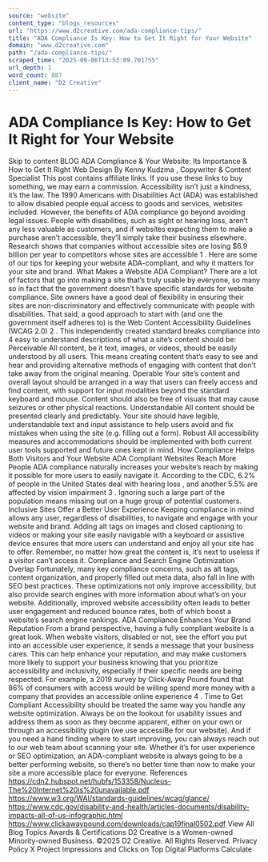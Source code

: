 ```yaml
---
source: "website"
content_type: "blogs_resources"
url: "https://www.d2creative.com/ada-compliance-tips/"
title: "ADA Compliance Is Key: How to Get It Right for Your Website"
domain: "www.d2creative.com"
path: "/ada-compliance-tips/"
scraped_time: "2025-09-06T13:53:09.701755"
url_depth: 1
word_count: 887
client_name: "D2 Creative"
---
```


# ADA Compliance Is Key: How to Get It Right for Your Website

Skip to content BLOG ADA Compliance & Your Website: Its Importance & How to Get It Right Web Design By Kenny Kudzma , Copywriter & Content Specialist This post contains affiliate links. If you use these links to buy something, we may earn a commission. Accessibility isn’t just a kindness, it’s the law. The 1990 Americans with Disabilities Act (ADA) was established to allow disabled people equal access to goods and services, websites included. However, the benefits of ADA compliance go beyond avoiding legal issues. People with disabilities, such as sight or hearing loss, aren’t any less valuable as customers, and if websites expecting them to make a purchase aren’t accessible, they’ll simply take their business elsewhere. Research shows that companies without accessible sites are losing $6.9 billion per year to competitors whose sites are accessible 1 . Here are some of our tips for keeping your website ADA-compliant, and why it matters for your site and brand. What Makes a Website ADA Compliant? There are a lot of factors that go into making a site that’s truly usable by everyone, so many so in fact that the government doesn’t have specific standards for website compliance. Site owners have a good deal of flexibility in ensuring their sites are non-discriminatory and effectively communicate with people with disabilities. That said, a good approach to start with (and one the government itself adheres to) is the Web Content Accessibility Guidelines (WCAG 2.0) 2 . This independently created standard breaks compliance into 4 easy to understand descriptions of what a site’s content should be: Perceivable All content, be it text, images, or videos, should be easily understood by all users. This means creating content that’s easy to see and hear and providing alternative methods of engaging with content that don’t take away from the original meaning. Operable Your site’s content and overall layout should be arranged in a way that users can freely access and find content, with support for input modalities beyond the standard keyboard and mouse. Content should also be free of visuals that may cause seizures or other physical reactions. Understandable All content should be presented clearly and predictably. Your site should have legible, understandable text and input assistance to help users avoid and fix mistakes when using the site (e.g. filling out a form). Robust All accessibility measures and accommodations should be implemented with both current user tools supported and future ones kept in mind. How Compliance Helps Both Visitors and Your Website ADA Compliant Websites Reach More People ADA compliance naturally increases your website’s reach by making it possible for more users to easily navigate it. According to the CDC, 6.2% of people in the United States deal with hearing loss , and another 5.5% are affected by vision impairment 3 . Ignoring such a large part of the population means missing out on a huge group of potential customers. Inclusive Sites Offer a Better User Experience Keeping compliance in mind allows any user, regardless of disabilities, to navigate and engage with your website and brand. Adding alt tags on images and closed captioning to videos or making your site easily navigable with a keyboard or assistive device ensures that more users can understand and enjoy all your site has to offer. Remember, no matter how great the content is, it’s next to useless if a visitor can’t access it. Compliance and Search Engine Optimization Overlap Fortunately, many key compliance concerns, such as alt tags, content organization, and properly filled out meta data, also fall in line with SEO best practices. These optimizations not only improve accessibility, but also provide search engines with more information about what’s on your website. Additionally, improved website accessibility often leads to better user engagement and reduced bounce rates, both of which boost a website’s search engine rankings. ADA Compliance Enhances Your Brand Reputation From a brand perspective, having a fully compliant website is a great look. When website visitors, disabled or not, see the effort you put into an accessible user experience, it sends a message that your business cares. This can help enhance your reputation, and may make customers more likely to support your business knowing that you prioritize accessibility and inclusivity, especially if their specific needs are being respected. For example, a 2019 survey by Click-Away Pound found that 86% of consumers with access would be willing spend more money with a company that provides an accessible online experience 4 . Time to Get Compliant Accessibility should be treated the same way you handle any website optimization. Always be on the lookout for usability issues and address them as soon as they become apparent, either on your own or through an accessibility plugin (we use accessiBe for our website). And if you need a hand finding where to start improving, you can always reach out to our web team about scanning your site. Whether it’s for user experience or SEO optimization, an ADA-compliant website is always going to be a better performing website, so there’s no better time than now to make your site a more accessible place for everyone. References https://cdn2.hubspot.net/hubfs/153358/Nucleus-The%20Internet%20is%20unavailable.pdf https://www.w3.org/WAI/standards-guidelines/wcag/glance/ https://www.cdc.gov/disability-and-health/articles-documents/disability-impacts-all-of-us-infographic.html https://www.clickawaypound.com/downloads/cap19final0502.pdf View All Blog Topics Awards & Certifications D2 Creative is a Women-owned Minority-owned Business. ©2025 D2 Creative. All Rights Reserved. Privacy Policy X Project Impressions and Clicks on Top Digital Platforms Calculate
